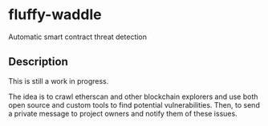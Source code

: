 # fluffy-waddle

Automatic smart contract threat detection

## Description

This is still a work in progress.

The idea is to crawl etherscan and other blockchain explorers and use both open source and custom tools to find potential vulnerabilities.
Then, to send a private message to project owners and notify them of these issues.

